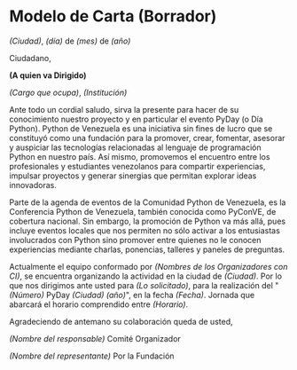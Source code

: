 # Modelo de Carta (Borrador)

_(Ciudad)_, _(día)_ de _(mes)_ de _(año)_

Ciudadano,

**(A quien va Dirigido)**

_(Cargo que ocupa)_, _(Institución)_

Ante todo un cordial saludo, sirva la presente para hacer de su conocimiento nuestro proyecto
y en particular el evento PyDay (o Día Python). Python de Venezuela es una iniciativa sin
fines de lucro que se constituyó como una fundación para la promover, crear, fomentar, asesorar
y auspiciar las tecnologías relacionadas al lenguaje de programación Python en nuestro país.
Así mismo, promovemos el encuentro entre los profesionales y estudiantes venezolanos para 
compartir experiencias, impulsar proyectos y generar sinergias que permitan explorar 
ideas innovadoras.

Parte de la agenda de eventos de la Comunidad Python de Venezuela, es la Conferencia Python de
Venezuela, también conocida como PyConVE, de cobertura nacional. Sin embargo, la promoción de
Python va más allá, pues incluye eventos locales que nos permiten no sólo activar a los
entusiastas involucrados con Python sino promover entre quienes no le conocen experiencias
mediante charlas, ponencias, talleres y paneles de preguntas.

Actualmente el equipo conformado por _(Nombres de los Organizadores con CI)_, se encuentra
organizando la actividad en la ciudad de _(Ciudad)_. Por lo que nos dirigimos ante usted para
_(Lo solicitado)_, para la realización del "_(Número)_ PyDay _(Ciudad)_ _(año)_", en la fecha
_(Fecha)_. Jornada que abarcará el horario comprendido entre _(Horario)_.


Agradeciendo de antemano su colaboración queda de usted,


_(Nombre del responsable)_
Comité Organizador


_(Nombre del representante)_
Por la Fundación
